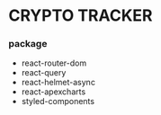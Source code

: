 # CRYPTO TRACKER

### package

- react-router-dom
- react-query
- react-helmet-async
- react-apexcharts
- styled-components
